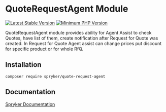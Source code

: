 # QuoteRequestAgent Module
[![Latest Stable Version](https://poser.pugx.org/spryker/quote-request-agent/v/stable.svg)](https://packagist.org/packages/spryker/quote-request-agent)
[![Minimum PHP Version](https://img.shields.io/badge/php-%3E%3D%207.4-8892BF.svg)](https://php.net/)

QuoteRequestAgent module provides ability for Agent Assist to check Quotes,
have list of them, create notification after Request for Quote was created.
In Request for Quote Agent assist can change prices put discount for
specific product or for whole RfQ.

## Installation

```
composer require spryker/quote-request-agent
```

## Documentation

[Spryker Documentation](https://docs.spryker.com)
